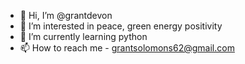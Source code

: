 - 👋 Hi, I’m @grantdevon
- 👀 I’m interested in peace, green energy positivity
- 🌱 I’m currently learning python
- 📫 How to reach me - grantsolomons62@gmail.com

<!---
grantdevon/grantdevon is a ✨ special ✨ repository because its `README.md` (this file) appears on your GitHub profile.
You can click the Preview link to take a look at your changes.
--->
